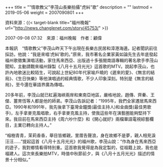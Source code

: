 +++
title = "\"情歌教父\"李茂山長樂拍攝\"虎糾\"歌"
description = ""
lastmod = 2019-05-06
weight = 2007090801
+++

資料來源：{{< target-blank title="福州晚報" url="http://news.changlenet.com/story/45753/" >}}

2007-09-08 07:32　來源：福州晚報　作者：顧偉

本報訊　“情歌教父”李茂山昨天下午出現在長樂古民居和漳港海邊。記者聞訊前往採訪，他說：“我是來唱‘虎糾’歌的。”原來，我市著名企業家黃如論先生去年底發起福州歌徵集演唱活動，家住馬來西亞、出版過十多張閩南語專輯的著名歌手李茂山聞知，主動請戰來福州錄製《八月十五月光光》這首歌的MTV。說起李茂山，也許內地歌迷比較陌生，可說起上世紀80年代家喻戶曉的《遲來的愛》、《無言的結局》、《生日快樂》等他演唱過的經典情歌，不少人印象深刻。特別是《無言的結局》，至今還在華語界廣為傳唱。

20多年前，李茂山就已紅遍海峽兩岸和東南亞地區，嚴格地說，趙傳、齊秦、王傑、薑育恆等人都是他的師弟。李茂山告訴記者：“1995年，我們全家遷居馬來西亞。1990年和1991年，我先後拿下臺灣金鐘獎(最佳主持人)和金曲獎(最佳男歌手)，左手拿麥克風唱歌，右手拿麥克風主持，使我這些年在演藝圈能夠堅持下來。我目前在馬來西亞主持《周六吵什麼》和《開心就好》兩檔華語電視綜藝欄目，主業已轉向主持人。”

“榕樹青青，茉莉香香，舉目皆鄉親，里厝告聲浪，身在故鄉不是夢，親人相見淚汪汪……”提起這首《八月十五月光光》的福州歌，李茂山說：“作為身在馬來西亞的遊子，我對鄉情看得特別重。這首歌我覺得是為我定製的，從祖籍上說，我也是福建人。這次來長樂拍MTV，時值中秋節前夕，與《八月十五月光光》描述的情景十分相似。”